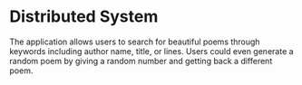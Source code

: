 # Distributed System
The application allows users to search for beautiful poems through keywords including author name, title, or lines. 
Users could even generate a random poem by giving a random number and getting back a different poem.
